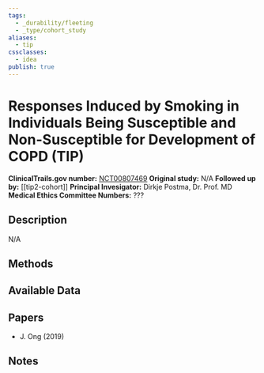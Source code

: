 ```yaml
---
tags:
  - _durability/fleeting
  - _type/cohort_study
aliases:
  - tip
cssclasses:
  - idea
publish: true
---
```

# Responses Induced by Smoking in Individuals Being Susceptible and Non-Susceptible for Development of COPD (TIP)

**ClinicalTrails.gov number:** [NCT00807469](https://clinicaltrials.gov/ct2/history/NCT00807469)
**Original study:** N/A
**Followed up by:** [[tip2-cohort]]
**Principal Invesigator:** Dirkje Postma, Dr. Prof. MD
**Medical Ethics Committee Numbers:** ???

## Description
N/A


## Methods


## Available Data


## Papers
- J. Ong (2019)

## Notes
